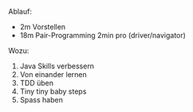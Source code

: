Ablauf:

* 2m Vorstellen
* 18m Pair-Programming 2min pro (driver/navigator)

Wozu:
1. Java Skills verbessern
2. Von einander lernen
3. TDD üben
4. Tiny tiny baby steps
5. Spass haben
